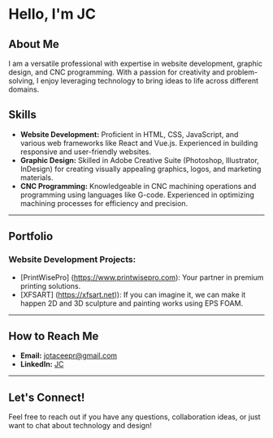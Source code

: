 # Hello, I'm JC

## About Me
I am a versatile professional with expertise in website development, graphic design, and CNC programming. With a passion for creativity and problem-solving, I enjoy leveraging technology to bring ideas to life across different domains.

## Skills
- **Website Development:** Proficient in HTML, CSS, JavaScript, and various web frameworks like React and Vue.js. Experienced in building responsive and user-friendly websites.
- **Graphic Design:** Skilled in Adobe Creative Suite (Photoshop, Illustrator, InDesign) for creating visually appealing graphics, logos, and marketing materials.
- **CNC Programming:** Knowledgeable in CNC machining operations and programming using languages like G-code. Experienced in optimizing machining processes for efficiency and precision.
-------------------------------------------------------
## Portfolio
### Website Development Projects:
- [PrintWisePro] (https://www.printwisepro.com): Your partner in premium printing solutions.
- [XFSART] (https://xfsart.net)): If you can imagine it, we can make it happen 2D and 3D sculpture and painting works using EPS FOAM.
-------------------------------------------------------
## How to Reach Me
- **Email:** jotaceepr@gmail.com
- **LinkedIn:** [JC](https://www.linkedin.com/in/jcvazquezz/)
-------------------------------------------------------
## Let's Connect!
Feel free to reach out if you have any questions, collaboration ideas, or just want to chat about technology and design!

